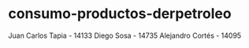 # consumo-productos-derpetroleo

Juan Carlos Tapia - 14133
Diego Sosa - 14735
Alejandro Cortés - 14095
